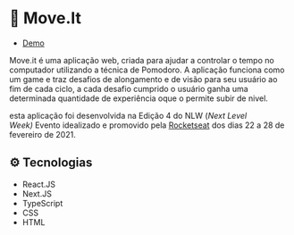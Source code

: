 # 🚀 **Move.It**
- [Demo](https://moveit-sable-six.vercel.app/)

Move.it  é uma aplicação web, criada para ajudar a controlar o tempo no computador utilizando a técnica de Pomodoro. A aplicação funciona como um game e traz desafios de alongamento e de visão para seu usuário ao fim de cada ciclo, a cada desafio cumprido o usuário ganha uma determinada quantidade de experiência oque o permite subir de nivel. 

esta aplicação foi desenvolvida na Edição 4 do NLW (*Next Level Week)* Evento idealizado e promovido pela [Rocketseat](https://rocketseat.com.br/) dos dias 22 a 28 de fevereiro de 2021.

## **⚙ Tecnologias**

- React.JS
- Next.JS
- TypeScript
- CSS
- HTML
